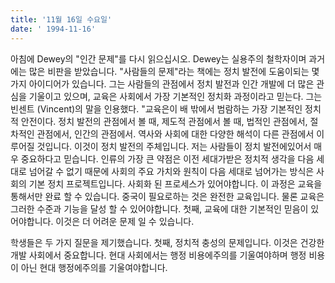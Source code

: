 ```yaml
---
title: '11월 16일 수요일'
date: ' 1994-11-16'
---
```

아침에 Dewey의 "인간 문제"를 다시 읽으십시오. Dewey는 실용주의 철학자이며 과거에는 많은 비판을 받았습니다. "사람들의 문제"라는 책에는 정치 발전에 도움이되는 몇 가지 아이디어가 있습니다. 그는 사람들의 관점에서 정치 발전과 인간 개발에 더 많은 관심을 기울이고 있으며, 교육은 사회에서 가장 기본적인 정치화 과정이라고 믿는다. 그는 빈센트 (Vincent)의 말을 인용했다. "교육은이 배 밖에서 범람하는 가장 기본적인 정치적 안전이다. 정치 발전의 관점에서 볼 때, 제도적 관점에서 볼 때, 법적인 관점에서, 절차적인 관점에서, 인간의 관점에서. 역사와 사회에 대한 다양한 해석이 다른 관점에서 이루어질 것입니다. 이것이 정치 발전의 주체입니다. 저는 사람들이 정치 발전에있어서 매우 중요하다고 믿습니다. 인류의 가장 큰 약점은 이전 세대가받은 정치적 생각을 다음 세대로 넘어갈 수 없기 때문에 사회의 주요 가치와 원칙이 다음 세대로 넘어가는 방식은 사회의 기본 정치 프로젝트입니다. 사회화 된 프로세스가 있어야합니다. 이 과정은 교육을 통해서만 완료 할 수 있습니다. 중국이 필요로하는 것은 완전한 교육입니다. 물론 교육은 그러한 수준과 기능을 달성 할 수 있어야합니다. 첫째, 교육에 대한 기본적인 믿음이 있어야합니다. 이것은 더 어려운 문제 일 수 있습니다.

학생들은 두 가지 질문을 제기했습니다. 첫째, 정치적 충성의 문제입니다. 이것은 건강한 개발 사회에서 중요합니다. 현대 사회에서는 행정 비용에주의를 기울여야하며 행정 비용이 아닌 현대 행정에주의를 기울여야합니다.

